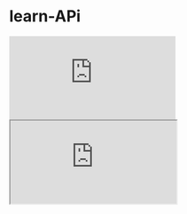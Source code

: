 # learn-APi

<embed src="https://raw.githubusercontent.com/axosecurity/learn-APi/main/idor_learn">

<iframe src="https://raw.githubusercontent.com/axosecurity/learn-APi/main/idor_learn" </iframe>
